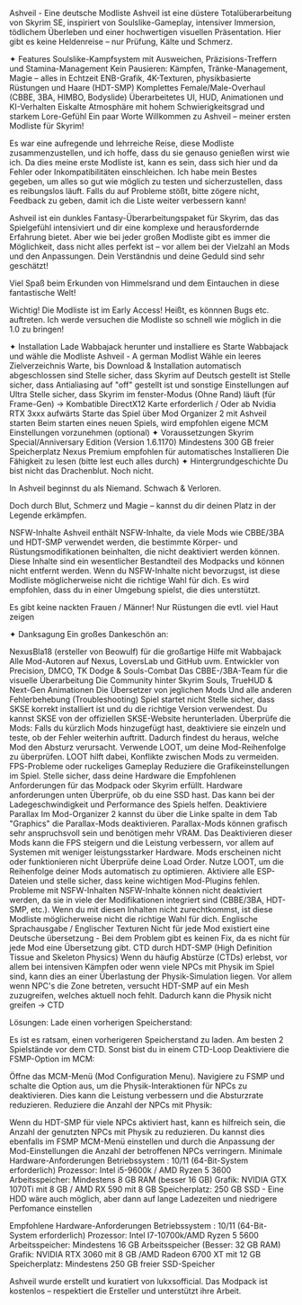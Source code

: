 Ashveil - Eine deutsche Modliste
Ashveil ist eine düstere Totalüberarbeitung von Skyrim SE, inspiriert von Soulslike-Gameplay, intensiver Immersion, tödlichem Überleben und einer hochwertigen visuellen Präsentation.
Hier gibt es keine Heldenreise – nur Prüfung, Kälte und Schmerz.

✦ Features
Soulslike-Kampfsystem mit Ausweichen, Präzisions-Treffern und Stamina-Management
Kein Pausieren: Kämpfen, Tränke-Management, Magie – alles in Echtzeit
ENB-Grafik, 4K-Texturen, physikbasierte Rüstungen und Haare (HDT-SMP)
Komplettes Female/Male-Overhaul (CBBE, 3BA, HIMBO, Bodyslide)
Überarbeitetes UI, HUD, Animationen und KI-Verhalten
Eiskalte Atmosphäre mit hohem Schwierigkeitsgrad und starkem Lore-Gefühl
Ein paar Worte
Willkommen zu Ashveil – meiner ersten Modliste für Skyrim!

Es war eine aufregende und lehrreiche Reise, diese Modliste zusammenzustellen, und ich hoffe, dass du sie genauso genießen wirst wie ich. Da dies meine erste Modliste ist, kann es sein, dass sich hier und da Fehler oder Inkompatibilitäten einschleichen. Ich habe mein Bestes gegeben, um alles so gut wie möglich zu testen und sicherzustellen, dass es reibungslos läuft. Falls du auf Probleme stößt, bitte zögere nicht, Feedback zu geben, damit ich die Liste weiter verbessern kann!

Ashveil ist ein dunkles Fantasy-Überarbeitungspaket für Skyrim, das das Spielgefühl intensiviert und dir eine komplexe und herausfordernde Erfahrung bietet. Aber wie bei jeder großen Modliste gibt es immer die Möglichkeit, dass nicht alles perfekt ist – vor allem bei der Vielzahl an Mods und den Anpassungen. Dein Verständnis und deine Geduld sind sehr geschätzt!

Viel Spaß beim Erkunden von Himmelsrand und dem Eintauchen in diese fantastische Welt!

Wichtig!
Die Modliste ist im Early Access! Heißt, es könnnen Bugs etc. auftreten. Ich werde versuchen die Modliste so schnell wie möglich in die 1.0 zu bringen!

✦ Installation
Lade Wabbajack herunter und installiere es
Starte Wabbajack und wähle die Modliste Ashveil - A german Modlist
Wähle ein leeres Zielverzeichnis
Warte, bis Download & Installation automatisch abgeschlossen sind
Stelle sicher, dass Skyrim auf Deutsch gestellt ist
Stelle sicher, dass Antialiasing auf "off" gestellt ist und sonstige Einstellungen auf Ultra
Stelle sicher, dass Skyrim im fenster-Modus (Ohne Rand) läuft (für Frame-Gen) -> Kombatible DirectX12 Karte erforderlich / Oder ab Nvidia RTX 3xxx aufwärts
Starte das Spiel über Mod Organizer 2 mit Ashveil starten
Beim starten eines neuen Spiels, wird empfohlen eigene MCM Einstellungen vorzunehmen (optional)
✦ Voraussetzungen
Skyrim Special/Anniversary Edition (Version 1.6.1170)
Mindestens 300 GB freier Speicherplatz
Nexus Premium empfohlen für automatisches Installieren
Die Fähigkeit zu lesen (bitte lest euch alles durch)
✦ Hintergrundgeschichte
Du bist nicht das Drachenblut.
Noch nicht.

In Ashveil beginnst du als Niemand.
Schwach & Verloren.

Doch durch Blut, Schmerz und Magie – kannst du dir deinen Platz in der Legende erkämpfen.

NSFW-Inhalte
Ashveil enthält NSFW-Inhalte, da viele Mods wie CBBE/3BA und HDT-SMP verwendet werden, die bestimmte Körper- und Rüstungsmodifikationen beinhalten, die nicht deaktiviert werden können. Diese Inhalte sind ein wesentlicher Bestandteil des Modpacks und können nicht entfernt werden. Wenn du NSFW-Inhalte nicht bevorzugst, ist diese Modliste möglicherweise nicht die richtige Wahl für dich. Es wird empfohlen, dass du in einer Umgebung spielst, die dies unterstützt.

Es gibt keine nackten Frauen / Männer! Nur Rüstungen die evtl. viel Haut zeigen

✦ Danksagung
Ein großes Dankeschön an:

NexusBla18 (ersteller von Beowulf) für die großartige Hilfe mit Wabbajack
Alle Mod-Autoren auf Nexus, LoversLab und GitHub uvm.
Entwickler von Precision, DMCO, TK Dodge & Souls-Combat
Das CBBE-/3BA-Team für die visuelle Überarbeitung
Die Community hinter Skyrim Souls, TrueHUD & Next-Gen Animationen
Die Übersetzer von jeglichen Mods
Und alle anderen
Fehlerbehebung (Troubleshooting)
Spiel startet nicht
Stelle sicher, dass SKSE korrekt installiert ist und du die richtige Version verwendest. Du kannst SKSE von der offiziellen SKSE-Website herunterladen.
Überprüfe die Mods: Falls du kürzlich Mods hinzugefügt hast, deaktiviere sie einzeln und teste, ob der Fehler weiterhin auftritt. Dadurch findest du heraus, welche Mod den Absturz verursacht.
Verwende LOOT, um deine Mod-Reihenfolge zu überprüfen. LOOT hilft dabei, Konflikte zwischen Mods zu vermeiden.
FPS-Probleme oder ruckeliges Gameplay
Reduziere die Grafikeinstellungen im Spiel. Stelle sicher, dass deine Hardware die Empfohlenen Anforderungen für das Modpack oder Skyrim erfüllt. Hardware anforderungen unten
Überprüfe, ob du eine SSD hast. Das kann bei der Ladegeschwindigkeit und Performance des Spiels helfen.
Deaktiviere Parallax Im Mod-Organizer 2 kannst du über die Linke spalte in dem Tab "Graphics" die Parallax-Mods deaktivieren. Parallax-Mods können grafisch sehr anspruchsvoll sein und benötigen mehr VRAM. Das Deaktivieren dieser Mods kann die FPS steigern und die Leistung verbessern, vor allem auf Systemen mit weniger leistungsstarker Hardware.
Mods erscheinen nicht oder funktionieren nicht
Überprüfe deine Load Order. Nutze LOOT, um die Reihenfolge deiner Mods automatisch zu optimieren.
Aktiviere alle ESP-Dateien und stelle sicher, dass keine wichtigen Mod-Plugins fehlen.
Probleme mit NSFW-Inhalten
NSFW-Inhalte können nicht deaktiviert werden, da sie in viele der Modifikationen integriert sind (CBBE/3BA, HDT-SMP, etc.). Wenn du mit diesen Inhalten nicht zurechtkommst, ist diese Modliste möglicherweise nicht die richtige Wahl für dich.
Englische Sprachausgabe / Englischer Texturen
Nicht für jede Mod existiert eine Deutsche übersetzung - Bei dem Problem gibt es keinen Fix, da es nicht für jede Mod eine Übersetzung gibt.
CTD durch HDT-SMP (High Definition Tissue and Skeleton Physics)
Wenn du häufig Abstürze (CTDs) erlebst, vor allem bei intensiven Kämpfen oder wenn viele NPCs mit Physik im Spiel sind, kann dies an einer Überlastung der Physik-Simulation liegen. Vor allem wenn NPC's die Zone betreten, versucht HDT-SMP auf ein Mesh zuzugreifen, welches aktuell noch fehlt. Dadurch kann die Physik nicht greifen -> CTD

Lösungen:
Lade einen vorherigen Speicherstand:

Es ist es ratsam, einen vorherigeren Speicherstand zu laden. Am besten 2 Spielstände vor dem CTD. Sonst bist du in einem CTD-Loop
Deaktiviere die FSMP-Option im MCM:

Öffne das MCM-Menü (Mod Configuration Menu).
Navigiere zu FSMP und schalte die Option aus, um die Physik-Interaktionen für NPCs zu deaktivieren. Dies kann die Leistung verbessern und die Absturzrate reduzieren.
Reduziere die Anzahl der NPCs mit Physik:

Wenn du HDT-SMP für viele NPCs aktiviert hast, kann es hilfreich sein, die Anzahl der genutzten NPCs mit Physik zu reduzieren.
Du kannst dies ebenfalls im FSMP MCM-Menü einstellen und durch die Anpassung der Mod-Einstellungen die Anzahl der betroffenen NPCs verringern.
Minimale Hardware-Anforderungen
Betriebssystem : 10/11 (64-Bit-System erforderlich) Prozessor: Intel i5-9600k / AMD Ryzen 5 3600 Arbeitsspeicher: Mindestens 8 GB RAM (besser 16 GB) Grafik: NVIDIA GTX 1070Ti mit 8 GB / AMD RX 590 mit 8 GB Speicherplatz: 250 GB SSD - Eine HDD wäre auch möglich, aber dann auf lange Ladezeiten und niedrigere Perfomance einstellen

Empfohlene Hardware-Anforderungen
Betriebssystem : 10/11 (64-Bit-System erforderlich) Prozessor: Intel I7-10700k/AMD Ryzen 5 5600 Arbeitsspeicher: Mindestens 16 GB Arbeitsspeicher (Besser: 32 GB RAM) Grafik: NVIDIA RTX 3060 mit 8 GB /AMD Radeon 6700 XT mit 12 GB Speicherplatz: Mindestens 250 GB freier SSD-Speicher

Ashveil wurde erstellt und kuratiert von lukxsofficial.
Das Modpack ist kostenlos – respektiert die Ersteller und unterstützt ihre Arbeit.
